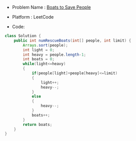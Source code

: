 - Problem Name : [Boats to Save People](https://leetcode.com/problems/boats-to-save-people/)
- Platform : LeetCode

- Code:
```Java
class Solution {
    public int numRescueBoats(int[] people, int limit) {
        Arrays.sort(people);
        int light = 0;
        int heavy = people.length-1;
        int boats = 0;
        while(light<=heavy)
        {
            if(people[light]+people[heavy]<=limit)
            {
                light++;
                heavy--;
            }
            else
            {
                heavy--;
            }
            boats++;
        }
        return boats;
    }
}
```
